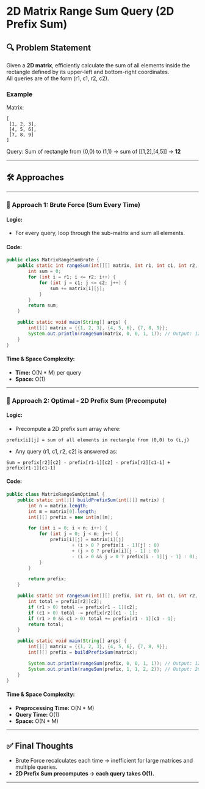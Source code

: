 # 2D Matrix Range Sum Query (2D Prefix Sum)

## 🔍 Problem Statement
Given a **2D matrix**, efficiently calculate the sum of all elements inside the rectangle defined by its upper-left and bottom-right coordinates.  
All queries are of the form (r1, c1, r2, c2).

### Example
Matrix:
```
[
 [1, 2, 3],
 [4, 5, 6],
 [7, 8, 9]
]
```

Query: Sum of rectangle from (0,0) to (1,1) → sum of [[1,2],[4,5]] → **12**

---

## 🛠️ Approaches

---

### 🔹 Approach 1: Brute Force (Sum Every Time)

#### Logic:
- For every query, loop through the sub-matrix and sum all elements.

#### Code:
```java
public class MatrixRangeSumBrute {
    public static int rangeSum(int[][] matrix, int r1, int c1, int r2, int c2) {
        int sum = 0;
        for (int i = r1; i <= r2; i++) {
            for (int j = c1; j <= c2; j++) {
                sum += matrix[i][j];
            }
        }
        return sum;
    }

    public static void main(String[] args) {
        int[][] matrix = {{1, 2, 3}, {4, 5, 6}, {7, 8, 9}};
        System.out.println(rangeSum(matrix, 0, 0, 1, 1)); // Output: 12
    }
}
```

#### Time & Space Complexity:
- **Time:** O(N * M) per query
- **Space:** O(1)

---

### 🔹 Approach 2: Optimal - 2D Prefix Sum (Precompute)

#### Logic:
- Precompute a 2D prefix sum array where:
```
prefix[i][j] = sum of all elements in rectangle from (0,0) to (i,j)
```
- Any query (r1, c1, r2, c2) is answered as:  
```
Sum = prefix[r2][c2] - prefix[r1-1][c2] - prefix[r2][c1-1] + prefix[r1-1][c1-1]
```

#### Code:
```java
public class MatrixRangeSumOptimal {
    public static int[][] buildPrefixSum(int[][] matrix) {
        int n = matrix.length;
        int m = matrix[0].length;
        int[][] prefix = new int[n][m];

        for (int i = 0; i < n; i++) {
            for (int j = 0; j < m; j++) {
                prefix[i][j] = matrix[i][j]
                        + (i > 0 ? prefix[i - 1][j] : 0)
                        + (j > 0 ? prefix[i][j - 1] : 0)
                        - (i > 0 && j > 0 ? prefix[i - 1][j - 1] : 0);
            }
        }

        return prefix;
    }

    public static int rangeSum(int[][] prefix, int r1, int c1, int r2, int c2) {
        int total = prefix[r2][c2];
        if (r1 > 0) total -= prefix[r1 - 1][c2];
        if (c1 > 0) total -= prefix[r2][c1 - 1];
        if (r1 > 0 && c1 > 0) total += prefix[r1 - 1][c1 - 1];
        return total;
    }

    public static void main(String[] args) {
        int[][] matrix = {{1, 2, 3}, {4, 5, 6}, {7, 8, 9}};
        int[][] prefix = buildPrefixSum(matrix);

        System.out.println(rangeSum(prefix, 0, 0, 1, 1)); // Output: 12
        System.out.println(rangeSum(prefix, 1, 1, 2, 2)); // Output: 28
    }
}
```

#### Time & Space Complexity:
- **Preprocessing Time:** O(N * M)
- **Query Time:** O(1)
- **Space:** O(N * M)

---

## ✅ Final Thoughts
- Brute Force recalculates each time → inefficient for large matrices and multiple queries.
- **2D Prefix Sum precomputes → each query takes O(1).**

---

